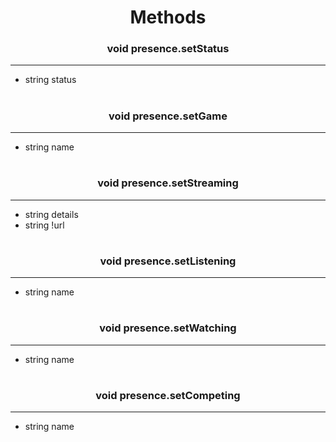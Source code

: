 <h1 align="center">Methods</h1>
<h3 align="center"> void presence.setStatus</h3>

---
* string status

<h1></h1>
<h3 align="center"> void presence.setGame</h3>

---
* string name

<h1></h1>
<h3 align="center"> void presence.setStreaming</h3>

---
* string details
* string !url

<h1></h1>
<h3 align="center"> void presence.setListening</h3>

---
* string name

<h1></h1>
<h3 align="center"> void presence.setWatching</h3>

---
* string name

<h1></h1>
<h3 align="center"> void presence.setCompeting</h3>

---
* string name

<h1></h1>
